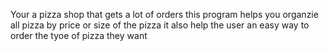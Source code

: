 Your a pizza shop that gets a lot of orders this program helps you organzie all pizza by
price or size of the pizza it also help the user an easy way to order the tyoe of pizza they want
